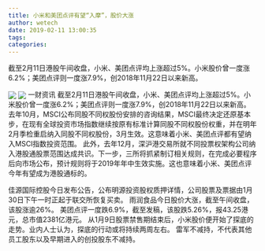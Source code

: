 ```yaml
---
title: 小米和美团点评有望“入摩”，股价大涨
author: wetech
date: 2019-02-11 13:00:35
tags: 
categories: 
---
```

截至2月11日港股午间收盘，小米、美团点评均上涨超过5%。小米股价曾一度涨6.2%；美团点评则一度涨7.9%，创2018年11月22日以来新高。
<!-- more -->
<img align="center" border="0" src="https://imgcdn.yicai.com/uppics/images/2019/02/992558114ce20f01eabc30b830396318.jpg" />
<img align="center" border="0" src="https://imgcdn.yicai.com/uppics/images/2019/02/1f0407fa6d33abf8ded03a4673eddfab.jpg" />
一财资讯
截至2月11日港股午间收盘，小米、美团点评均上涨超过5%。小米股价曾一度涨6.2%；美团点评则一度涨7.9%，创2018年11月22日以来新高。
去年10月，MSCI公布同股不同权股份安排的咨询结果，MSCI最终决定还原基本步，在现有全球投资市场指数继续按原有标准计算同股不同权股份权重，并在明年2月季检重启纳入同股不同权股份，3月生效。这意味着小米、美团点评都有望纳入MSCI指数投资范围。
此外，去年12月，深沪港交易所就不同投票权架构公司纳入港股通股票范围达成共识。下一步，三所将抓紧制订相关规则，在完成必要程序后向市场公布，预计规则将于2019年年中生效实施。这也意味着小米、美团点评今年有望成为港股通标的。
 
 
佳源国际控股今日发布公告，公布明源投资股权质押详情，公司股票及票据由1月30日下午一时正起于联交所恢复买卖。
雨润食品今日股价大涨，截至午间收盘，该股涨逾26%。
美团点评一度跌6.9%，截至发稿，该股跌5.26%，报43.25港元，总市值2381亿港元。
从1月9日股票禁售期结束后，小米股价便开始了探底的走势。业内人士认为，探底的行动或将持续两周左右。
雷军不减持，不代表其他员工股东以及早期进入的创投股东不减持。
